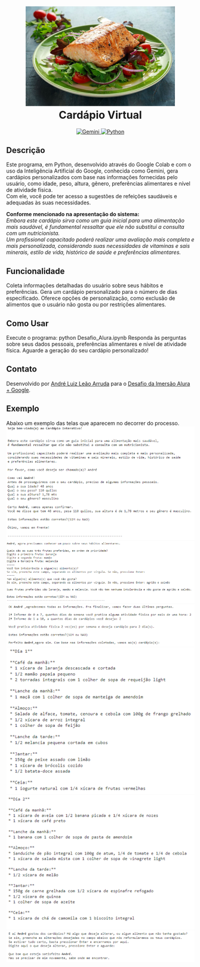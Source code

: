 <h1 align="center">
  <img src="./imagens/img.jpg" width="400">
  <br>
  Cardápio Virtual
  <br>
</h1>

<p align="center">
  <a target="_blank" href="https://gemini.google.com">
    <img src="https://upload.wikimedia.org/wikipedia/commons/thumb/8/8a/Google_Gemini_logo.svg/120px-Google_Gemini_logo.svg.png"
         alt="Gemini">
  </a>

  <a target="_blank" href="https://www.python.org/">
    <img src="https://upload.wikimedia.org/wikipedia/commons/thumb/f/f8/Python_logo_and_wordmark.svg/260px-Python_logo_and_wordmark.svg.png"
         alt="Python">
  </a>


  
</p>

<h2>Descrição</h2><align=justify>
<p> Este programa, em Python, desenvolvido através do Google Colab e com o uso da Inteligência Artificial do Google, conhecida como Gemini, gera cardápios personalizados com base nas informações fornecidas pelo usuário, como idade, peso, altura, gênero, preferências alimentares e nível de atividade física. 
<br> Com ele, você pode ter acesso a sugestões de refeições saudáveis e adequadas às suas necessidades.
<p><b> Conforme mencionado na apresentação do sistema:</b>
<br><i>Embora este cardápio sirva como um guia inicial para uma alimentação mais saudável, é fundamental ressaltar que ele não substitui a consulta com um nutricionista.
<br> Um profissional capacitado poderá realizar uma avaliação mais completa e mais personalizada, considerando suas necessidades de vitaminas e sais minerais, estilo de vida, histórico de saúde e preferências alimentares.</i>


<h2>Funcionalidade</h2>
Coleta informações detalhadas do usuário sobre seus hábitos e preferências.
Gera um cardápio personalizado para o número de dias especificado.
Oferece opções de personalização, como exclusão de alimentos que o usuário não gosta ou por restrições alimentares.

<h2>Como Usar</h2>
Execute o programa: python Desafio_Alura.ipynb
Responda às perguntas sobre seus dados pessoais, preferências alimentares e nível de atividade física.
Aguarde a geração do seu cardápio personalizado!

<h2>Contato</h2>
Desenvolvido por <a target="_blank" href="https://github.com/AndreLuizLeaoArruda">André Luiz Leão Arruda</a> para o <a target="_blank" href="https://cursos.alura.com.br/imersao">Desafio da Imersão Alura + Google</a>.

<h2> Exemplo</h2>
Abaixo um exemplo das telas que aparecem no decorrer do processo.
<br><img src="./imagens/tela1.png">
<br><img src="./imagens/tela2.png">
<br><img src="./imagens/tela3.png">
<br><img src="./imagens/tela4.png">
<br><img src="./imagens/tela5.png">
<br><img src="./imagens/tela6.png">
